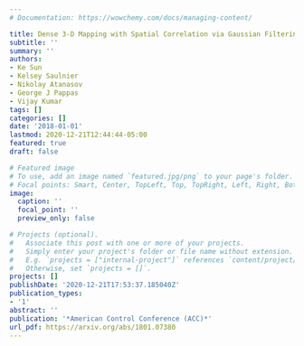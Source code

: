 ```yaml
---
# Documentation: https://wowchemy.com/docs/managing-content/

title: Dense 3-D Mapping with Spatial Correlation via Gaussian Filtering
subtitle: ''
summary: ''
authors:
- Ke Sun
- Kelsey Saulnier
- Nikolay Atanasov
- George J Pappas
- Vijay Kumar
tags: []
categories: []
date: '2018-01-01'
lastmod: 2020-12-21T12:44:44-05:00
featured: true
draft: false

# Featured image
# To use, add an image named `featured.jpg/png` to your page's folder.
# Focal points: Smart, Center, TopLeft, Top, TopRight, Left, Right, BottomLeft, Bottom, BottomRight.
image:
  caption: ''
  focal_point: ''
  preview_only: false

# Projects (optional).
#   Associate this post with one or more of your projects.
#   Simply enter your project's folder or file name without extension.
#   E.g. `projects = ["internal-project"]` references `content/project/deep-learning/index.md`.
#   Otherwise, set `projects = []`.
projects: []
publishDate: '2020-12-21T17:53:37.185040Z'
publication_types:
- '1'
abstract: ''
publication: '*American Control Conference (ACC)*'
url_pdf: https://arxiv.org/abs/1801.07380
---
```

